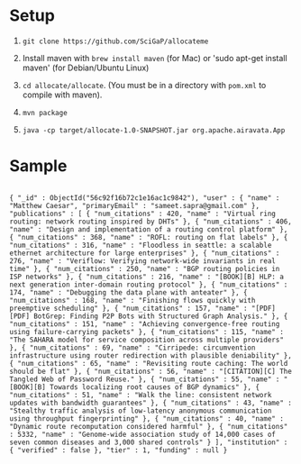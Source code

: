 Setup
======

1. `git clone https://github.com/SciGaP/allocateme`

2. Install maven with `brew install maven` (for Mac) or 'sudo apt-get install maven' (for Debian/Ubuntu Linux)

3. `cd allocate/allocate`. (You must be in a directory with `pom.xml` to compile with maven).

4. `mvn package`

5. `java -cp target/allocate-1.0-SNAPSHOT.jar org.apache.airavata.App`


Sample
======
<code>
{ "_id" : ObjectId("56c92f16b72c1e16ac1c9842"), "user" : { "name" : "Matthew Caesar", "primaryEmail" : "sameet.sapra@gmail.com" }, "publications" : [ { "num_citations" : 420, "name" : "Virtual ring routing: network routing inspired by DHTs" }, { "num_citations" : 406, "name" : "Design and implementation of a routing control platform" }, { "num_citations" : 368, "name" : "ROFL: routing on flat labels" }, { "num_citations" : 316, "name" : "Floodless in seattle: a scalable ethernet architecture for large enterprises" }, { "num_citations" : 276, "name" : "Veriflow: Verifying network-wide invariants in real time" }, { "num_citations" : 250, "name" : "BGP routing policies in ISP networks" }, { "num_citations" : 216, "name" : "[BOOK][B] HLP: a next generation inter-domain routing protocol" }, { "num_citations" : 174, "name" : "Debugging the data plane with anteater" }, { "num_citations" : 168, "name" : "Finishing flows quickly with preemptive scheduling" }, { "num_citations" : 157, "name" : "[PDF][PDF] BotGrep: Finding P2P Bots with Structured Graph Analysis." }, { "num_citations" : 151, "name" : "Achieving convergence-free routing using failure-carrying packets" }, { "num_citations" : 115, "name" : "The SAHARA model for service composition across multiple providers" }, { "num_citations" : 69, "name" : "Cirripede: circumvention infrastructure using router redirection with plausible deniability" }, { "num_citations" : 65, "name" : "Revisiting route caching: The world should be flat" }, { "num_citations" : 56, "name" : "[CITATION][C] The Tangled Web of Password Reuse." }, { "num_citations" : 55, "name" : "[BOOK][B] Towards localizing root causes of BGP dynamics" }, { "num_citations" : 51, "name" : "Walk the line: consistent network updates with bandwidth guarantees" }, { "num_citations" : 43, "name" : "Stealthy traffic analysis of low-latency anonymous communication using throughput fingerprinting" }, { "num_citations" : 40, "name" : "Dynamic route recomputation considered harmful" }, { "num_citations" : 5332, "name" : "Genome-wide association study of 14,000 cases of seven common diseases and 3,000 shared controls" } ], "institution" : { "verified" : false }, "tier" : 1, "funding" : null }
</code>
